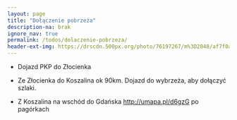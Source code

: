 ```yaml
---
layout: page
title: "Dołączenie pobrzeża"
description-na: brak
ignore_nav: true
permalink: /todos/dolaczenie-pobrzeza/
header-ext-img: https://drscdn.500px.org/photo/76197267/m%3D2048/af7f0a557aa3f95ca5d3e595bd929832
---
```


* Dojazd PKP do Złocienka

* Ze Złocienka do Koszalina ok 90km. Dojazd do wybrzeża, aby dołączyć szlaki.

* Z Koszalina na wschód do Gdańska http://umapa.pl/d6gzG po pagórkach